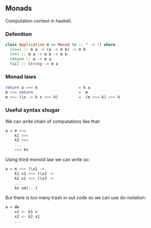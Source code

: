 ## Monads 
Computation context in haskell.

### Defenition 
```haskell
class Applicative m => Monad (m :: * -> *) where
  (>>=) :: m a -> (a -> m b) -> m b
  (>>) :: m a -> m b -> m b
  return :: a -> m a
  fail :: String -> m a
```

### Monad laws
```haskell
return a >>= k                  = k a
m >>= return                    =  m
m >>= (\x -> k x >>= h)         =  (m >>= k) >>= h
```


### Useful syntax shugar
We can write chain of computations like that:
```haskell
a = m >>=
    k1 >>=
    k2 >>= 
    ... 
    >>= kn
```

Using third monoid law we can write so:
```haskell
a = m >>= (\x1 -> 
    k1 x1 >>= (\x2 -> 
    k2 x1 >>= (\x3 -> 
    ...
    kn xm)...) 
```

But there is too many trash in out code so we can use do-notation:
```haskell
a = do 
    x1 <- k1 v
    x2 <- k2 x1
    ... 
```
